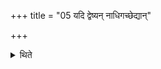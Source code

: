 +++
title = "05 यदि द्वेष्यन् नाधिगच्छेद्यान्"

+++

<details><summary>थिते</summary>

5. If he does not get an enemy, he should throw (the silver) towards the direction in which there may be the enemy.
</details>
